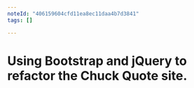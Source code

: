 ```yaml
---
noteId: "406159604cfd11ea8ec11daa4b7d3841"
tags: []

---
```


# Using Bootstrap and jQuery to refactor the Chuck Quote site.

